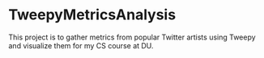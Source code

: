 # TweepyMetricsAnalysis
This project is to gather metrics from popular Twitter artists using Tweepy and visualize them for my CS course at DU.
